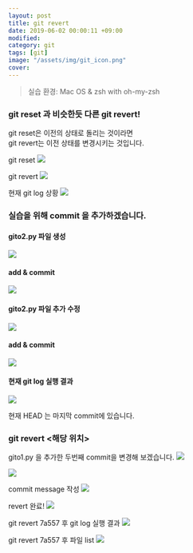 ```yaml
---
layout: post
title: git revert
date: 2019-06-02 00:00:11 +09:00
modified: 
category: git
tags: [git]
image: "/assets/img/git_icon.png"
cover: 
---
```


>실습 환경: Mac OS & zsh with oh-my-zsh

### git reset 과 비슷한듯 다른 git revert! <br>

git reset은 이전의 상태로 돌리는 것이라면 <br>
git revert는 이전 상태를 변경시키는 것입니다. <br>

git reset
![](https://raw.githubusercontent.com/krispediadot/krispediadot.github.io/master/_posts/blog/git/2019-06-02-git-revert/git_revert_1.png)

git revert
![](https://raw.githubusercontent.com/krispediadot/krispediadot.github.io/master/_posts/blog/git/2019-06-02-git-revert/git_revert_2.png)

현재 git log 상황
![](https://raw.githubusercontent.com/krispediadot/krispediadot.github.io/master/_posts/blog/git/2019-06-02-git-revert/git_revert_3.png)


### 실습을 위해 commit 을 추가하겠습니다.
#### gito2.py 파일 생성
  ![](https://raw.githubusercontent.com/krispediadot/krispediadot.github.io/master/_posts/blog/git/2019-06-02-git-revert/git_revert_4.png)
#### add & commit
  ![](https://raw.githubusercontent.com/krispediadot/krispediadot.github.io/master/_posts/blog/git/2019-06-02-git-revert/git_revert_5.png)
#### gito2.py 파일 추가 수정
  ![](https://raw.githubusercontent.com/krispediadot/krispediadot.github.io/master/_posts/blog/git/2019-06-02-git-revert/git_revert_6.png)
#### add & commit
  ![](https://raw.githubusercontent.com/krispediadot/krispediadot.github.io/master/_posts/blog/git/2019-06-02-git-revert/git_revert_7.png)
#### 현재 git log 실행 결과
  ![](https://raw.githubusercontent.com/krispediadot/krispediadot.github.io/master/_posts/blog/git/2019-06-02-git-revert/git_revert_8.png)

현재 HEAD 는 마지막 commit에 있습니다. 

### git revert <해당 위치>
  gito1.py 을 추가한 두번째 commit을 변경해 보겠습니다. 
  ![](https://raw.githubusercontent.com/krispediadot/krispediadot.github.io/master/_posts/blog/git/2019-06-02-git-revert/git_revert_9.png)

  ![](https://raw.githubusercontent.com/krispediadot/krispediadot.github.io/master/_posts/blog/git/2019-06-02-git-revert/git_revert_10.png)

  commit message 작성
  ![](https://raw.githubusercontent.com/krispediadot/krispediadot.github.io/master/_posts/blog/git/2019-06-02-git-revert/git_revert_11.png)

  revert 완료!
  ![](https://raw.githubusercontent.com/krispediadot/krispediadot.github.io/master/_posts/blog/git/2019-06-02-git-revert/git_revert_12.png)

  git revert 7a557 후 git log 실행 결과
  ![](https://raw.githubusercontent.com/krispediadot/krispediadot.github.io/master/_posts/blog/git/2019-06-02-git-revert/git_revert_13.png)

  git revert 7a557 후 파일 list
  ![](https://raw.githubusercontent.com/krispediadot/krispediadot.github.io/master/_posts/blog/git/2019-06-02-git-revert/git_revert_14.png)

